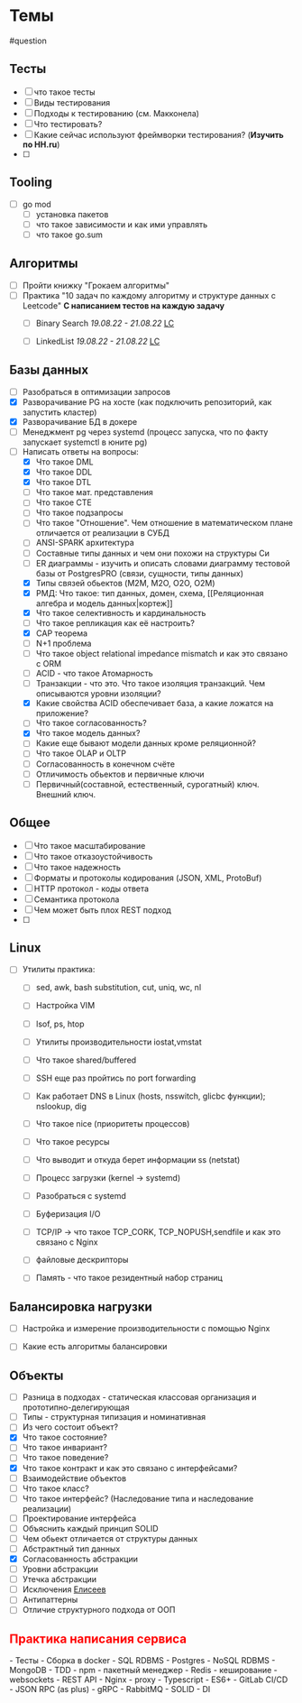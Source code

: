 # Темы
#question 

## Тесты
- [ ] что такое тесты
- [ ] Виды тестирования
- [ ] Подходы к тестированию (см. Макконела)
- [ ] Что тестировать?
- [ ] Какие сейчас используют фреймворки тестирования? (**Изучить по HH.ru**)
- [ ] 


## Tooling
- [ ] go mod
	-  [ ] установка пакетов
	-  [ ] что такое зависимости и как ими управлять
	-  [ ] что такое go.sum

## Алгоритмы
- [ ] Пройти книжку "Грокаем алгоритмы"
- [ ] Практика "10 задач по каждому алгоритму и структуре данных с Leetcode"  **С написанием тестов на каждую задачу**
	- [ ] Binary Search *19.08.22 - 21.08.22* [LC](https://leetcode.com/list?selectedList=etaglmxj)
	- [ ] LinkedList  *19.08.22 - 21.08.22* [LC](https://leetcode.com/list?selectedList=etagioht)


## Базы данных
- [ ] Разобраться в оптимизации запросов
- [x] Разворачивание PG на хосте (как подключить репозиторий, как запустить кластер)
- [x] Разворачивание БД в докере
- [ ] Менеджмент pg через systemd (процесс запуска, что по факту запускает systemctl в юните pg)
- [ ] Написать ответы на вопросы:
	- [x] Что такое DML
	- [x] Что такое DDL
	- [x] Что такое DTL
	- [ ] Что такое мат. представления
	- [ ] Что такое CTE
	- [ ] Что такое подзапросы
	- [ ] Что такое "Отношение". Чем отношение в математическом плане отличается от реализации в СУБД
	- [ ] ANSI-SPARK архитектура
	- [ ] Составные типы данных и чем они похожи на структуры Си
	- [ ] ER диаграммы - изучить и описать словами диаграмму тестовой базы от PostgresPRO (связи, сущности, типы данных)
	- [x] Типы связей обьектов (M2M, M2O, O2O, O2M)
	- [x] РМД: Что такое: тип данных, домен, схема, [[Реляционная алгебра и модель данных|кортеж]]
	- [x] Что такое селективность и кардинальность
	- [ ] Что такое репликация как её настроить?
	- [x] CAP теорема
	- [ ] N+1 проблема
	- [ ] Что такое object relational impedance mismatch и как это связано с ORM
	- [ ] ACID - что такое Атомарность
	- [ ] Транзакции - что это. Что такое изоляция транзакций. Чем описываются уровни изоляции? 
	- [x] Какие свойства ACID обеспечивает база, а какие ложатся на приложение?
	- [ ] Что такое согласованность?
	- [x] Что такое модель данных?
	- [ ] Какие еще бывают модели данных кроме реляционной?
	- [ ] Что такое OLAP и OLTP
	- [ ] Согласованность в конечном счёте
	- [ ] Отличимость обьектов и первичные ключи
	- [ ] Первичный(составной, естественный, сурогатный) ключ. Внешний ключ.

## Общее
- [ ] Что такое масштабирование
- [ ] Что такое отказоустойчивость
- [ ] Что такое надежность
- [ ] Форматы и протоколы кодирования (JSON, XML, ProtoBuf)
- [ ] HTTP протокол - коды ответа
- [ ] Семантика протокола
- [ ] Чем может быть плох REST подход
- [ ] 

## Linux
- [ ] Утилиты практика:
	- [ ] sed, awk, bash substitution, cut, uniq, wc, nl
	- [ ] Настройка VIM
	- [ ] lsof, ps, htop
	- [ ] Утилиты производительности iostat,vmstat
	- [ ] Что такое shared/buffered 
	- [ ] SSH еще раз пройтись по port forwarding
	- [ ] Как работает DNS в Linux (hosts, nsswitch, glicbc функции); nslookup, dig
	- [ ] Что такое nice (приоритеты процессов)
	- [ ] Что такое ресурсы
	- [ ] Что выводит и откуда берет информации ss (netstat)
	- [ ] Процесс загрузки (kernel -> systemd)
	- [ ] Разобраться с systemd
	- [ ] Буферизация I/O
	- [ ] TCP/IP -> что такое TCP_CORK, TCP_NOPUSH,sendfile и как это связано с Nginx
	- [ ] файловые дескрипторы
	- [ ] Память - что такое резидентный набор страниц


## Балансировка нагрузки
- [ ] Настройка и измерение производительности с помощью Nginx
- [ ] Какие есть алгоритмы балансировки


## Объекты
- [ ] Разница в подходах - статическая классовая организация и прототипно-делегирующая
- [ ] Типы - структурная типизация и номинативная
- [ ] Из чего состоит объект?
- [x] Что такое состояние?
- [ ] Что такое инвариант?
- [ ] Что такое поведение?
- [x] Что такое контракт и как это связано с интерфейсами?
- [ ] Взаимодействие объектов
- [ ] Что такое класс?
- [ ] Что такое интерфейс? (Наследование типа и наследование реализации)
- [ ] Проектирование интерфейса
- [ ] Объяснить каждый принцип SOLID
- [ ] Чем обьект отличается от структуры данных
- [ ] Абстрактный тип данных
- [x] Согласованность абстракции
- [ ] Уровни абстракции
- [ ] Утечка абстракции
- [ ] Исключения [Елисеев](https://deworker.pro/edu/series/objects-relations/exceptions)
- [ ] Антипаттерны
- [ ] Отличие структурного подхода от ООП
<h2 style="color: red">Практика написания сервиса</h2>
- Тесты
- Сборка в docker
- SQL RDBMS - Postgres
- NoSQL RDBMS - MongoDB
- TDD
- npm - пакетный менеджер
- Redis - кеширование
- websockets
- REST API
- Nginx - proxy
- Typescript
- ES6+
- GitLab CI/CD
- JSON RPC (as plus)
- gRPC
- RabbitMQ
- SOLID
- DI